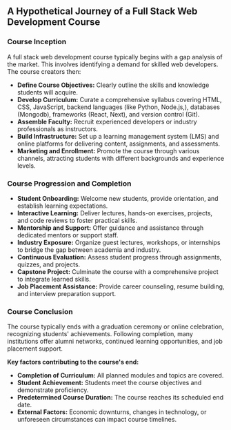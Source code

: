 ## A Hypothetical Journey of a Full Stack Web Development Course

### Course Inception

A full stack web development course typically begins with a gap analysis of the market. This involves identifying a demand for skilled web developers. The course creators then:

* **Define Course Objectives:** Clearly outline the skills and knowledge students will acquire.
* **Develop Curriculum:** Curate a comprehensive syllabus covering HTML, CSS, JavaScript, backend languages (like Python, Node.js,), databases (Mongodb), frameworks (React, Next), and version control (Git).
* **Assemble Faculty:** Recruit experienced developers or industry professionals as instructors.
* **Build Infrastructure:** Set up a learning management system (LMS) and online platforms for delivering content, assignments, and assessments.
* **Marketing and Enrollment:** Promote the course through various channels, attracting students with different backgrounds and experience levels.

### Course Progression and Completion

* **Student Onboarding:** Welcome new students, provide orientation, and establish learning expectations.
* **Interactive Learning:** Deliver lectures, hands-on exercises, projects, and code reviews to foster practical skills.
* **Mentorship and Support:** Offer guidance and assistance through dedicated mentors or support staff.
* **Industry Exposure:** Organize guest lectures, workshops, or internships to bridge the gap between academia and industry.
* **Continuous Evaluation:** Assess student progress through assignments, quizzes, and projects.
* **Capstone Project:** Culminate the course with a comprehensive project to integrate learned skills.
* **Job Placement Assistance:** Provide career counseling, resume building, and interview preparation support.

### Course Conclusion

The course typically ends with a graduation ceremony or online celebration, recognizing students' achievements. Following completion, many institutions offer alumni networks, continued learning opportunities, and job placement support. 

**Key factors contributing to the course's end:**

* **Completion of Curriculum:** All planned modules and topics are covered.
* **Student Achievement:** Students meet the course objectives and demonstrate proficiency.
* **Predetermined Course Duration:** The course reaches its scheduled end date.
* **External Factors:** Economic downturns, changes in technology, or unforeseen circumstances can impact course timelines.
